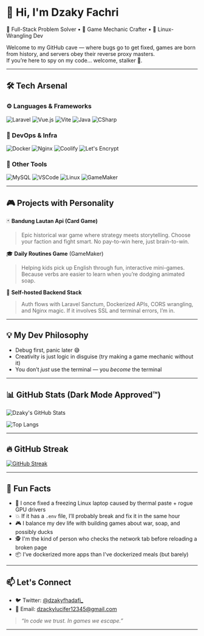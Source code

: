 # 👋 Hi, I'm Dzaky Fachri

🚀 Full-Stack Problem Solver • 🧠 Game Mechanic Crafter • 🐧 Linux-Wrangling Dev

Welcome to my GitHub cave — where bugs go to get fixed, games are born from history, and servers obey their reverse proxy masters.  
If you’re here to spy on my code... welcome, stalker 👀.

---

## 🛠️ Tech Arsenal

### ⚙️ Languages & Frameworks
![Laravel](https://img.shields.io/badge/Laravel-F9322C?style=for-the-badge&logo=laravel&logoColor=white)
![Vue.js](https://img.shields.io/badge/Vue.js-42B883?style=for-the-badge&logo=vue.js&logoColor=white)
![Vite](https://img.shields.io/badge/Vite-646CFF?style=for-the-badge&logo=vite&logoColor=white)
![Java](https://img.shields.io/badge/Java-ED8B00?style=for-the-badge&logo=java&logoColor=white)
![CSharp](https://img.shields.io/badge/C%23-239120?style=for-the-badge&logo=c-sharp&logoColor=white)

### 🐳 DevOps & Infra
![Docker](https://img.shields.io/badge/Docker-2496ED?style=for-the-badge&logo=docker&logoColor=white)
![Nginx](https://img.shields.io/badge/Nginx-009639?style=for-the-badge&logo=nginx&logoColor=white)
![Coolify](https://img.shields.io/badge/Coolify-000000?style=for-the-badge&logo=data:image/svg+xml;base64,PHN2ZyB...placeholder)
![Let's Encrypt](https://img.shields.io/badge/Let's%20Encrypt-003A70?style=for-the-badge&logo=letsencrypt&logoColor=white)

### 🧪 Other Tools
![MySQL](https://img.shields.io/badge/MySQL-4479A1?style=for-the-badge&logo=mysql&logoColor=white)
![VSCode](https://img.shields.io/badge/VS%20Code-007ACC?style=for-the-badge&logo=visual-studio-code&logoColor=white)
![Linux](https://img.shields.io/badge/Linux-FCC624?style=for-the-badge&logo=linux&logoColor=black)
![GameMaker](https://img.shields.io/badge/GameMaker-000000?style=for-the-badge&logo=yoYoGames&logoColor=white)

---

## 🎮 Projects with Personality

🃏 **Bandung Lautan Api (Card Game)**  
> Epic historical war game where strategy meets storytelling. Choose your faction and fight smart. No pay-to-win here, just brain-to-win.

🎓 **Daily Routines Game** (GameMaker)  
> Helping kids pick up English through fun, interactive mini-games.  
Because verbs are easier to learn when you’re dodging animated soap.

🔐 **Self-hosted Backend Stack**  
> Auth flows with Laravel Sanctum, Dockerized APIs, CORS wrangling, and Nginx magic. If it involves SSL and terminal errors, I’m in.

---

## 💡 My Dev Philosophy

- Debug first, panic later 😅  
- Creativity is just logic in disguise (try making a game mechanic without it)  
- You don’t *just* use the terminal — you *become* the terminal

---

## 📊 GitHub Stats (Dark Mode Approved™)

![Dzaky's GitHub Stats](https://github-readme-stats.vercel.app/api?username=dzackyluc&show_icons=true&theme=tokyonight&hide_border=true)

![Top Langs](https://github-readme-stats.vercel.app/api/top-langs/?username=dzackyluc&layout=compact&theme=tokyonight&hide_border=true)

---

## 🔥 GitHub Streak

[![GitHub Streak](https://streak-stats.demolab.com?user=dzackyluc&theme=tokyonight&hide_border=true)](https://git.io/streak-stats)

---

## 🎉 Fun Facts

- 🧊 I once fixed a freezing Linux laptop caused by thermal paste + rogue GPU drivers
- 💥 If it has a `.env` file, I’ll probably break and fix it in the same hour
- 🎮 I balance my dev life with building games about war, soap, and possibly ducks
- 🕵️ I'm the kind of person who checks the network tab before reloading a broken page
- 📦 I’ve dockerized more apps than I've dockerized meals (but barely)

---

## 📫 Let's Connect

- 🐦 Twitter: [@dzakyfhadafi_](https://twitter.com/dzakyfhadafi_)  
- 📧 Email: dzackylucifer12345@gmail.com  

> *“In code we trust. In games we escape.”*

---
